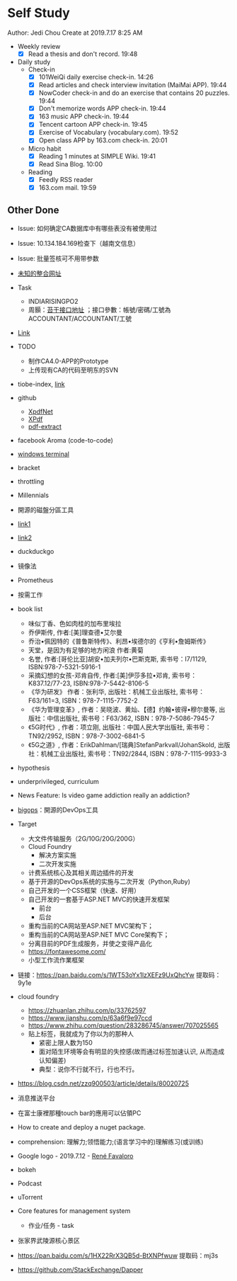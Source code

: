 # Self Study

Author: Jedi Chou
Create at 2019.7.17 8:25 AM

* Weekly review
  -[x] Read a thesis and don't record. 19:48

* Daily study
  * Check-in
    -[x] 101WeiQi daily exercise check-in. 14:26
    -[x] Read articles and check interview invitation (MaiMai APP). 19:44
    -[x] NowCoder check-in and do an exercise that contains 20 puzzles. 19:44
    -[x] Don't memorize words APP check-in. 19:44
    -[x] 163 music APP check-in. 19:44
    -[x] Tencent cartoon APP check-in. 19:45
    -[x] Exercise of Vocabulary (vocabulary.com). 19:52
    -[x] Open class APP by 163.com check-in. 20:01

  * Micro habit
    -[x] Reading 1 minutes at SIMPLE Wiki. 19:41
    -[x] Read Sina Blog. 10:00

  * Reading
    -[x] Feedly RSS reader
    -[x] 163.com mail. 19:59

## Other Done

* Issue: 如何确定CA数据库中有哪些表没有被使用过
* Issue: 10.134.184.169检查下（越南文信息）
* Issue: 批量签核可不用带参数
* [未知的整合网址](eisp.idpbg.efoxconn.com)
* Task
  * INDIARISINGPO2
  * 周顥：[苔干接口地址](http://10.39.7.37:8000/Info/AccreditInfo.asmx) ；接口參數：帳號/密碼/工號為  ACCOUNTANT/ACCOUNTANT/工號
* [Link](http://10.130.14.103/AccountIngCtrl/AccountIngCtrl.asmx?op=QueryEmp4Union)

* TODO
  * 制作CA4.0-APP的Prototype
  * 上传现有CA的代码至明东的SVN
* tiobe-index, [link](https://www.tiobe.com/tiobe-index/)
* github
  * [XpdfNet](https://github.com/gqy117/XpdfNet)
  * [XPdf](https://github.com/fzani/xpdf)
  * [pdf-extract](https://github.com/poulfoged/pdf-extract)
* facebook Aroma (code-to-code)
* [windows terminal](https://github.com/microsoft/Terminal)
* bracket
* throttling
* Millennials 
* 開源的磁盤分區工具
* [link1](http://audio-video.gnu.org/)
* [link2](https://email.163.com/#style=6)
* duckduckgo
* 镜像法
* Prometheus
* 按需工作

* book list
  * 味似丁香、色如肉桂的加布里埃拉
  * 乔伊斯传, 作者:[美]理查德•艾尔曼
  * 乔治•佩因特的《普鲁斯特传》、利昂•埃德尔的《亨利•詹姆斯传》
  * 天堂，是因为有足够的地方闲浪 作者:黄菊
  * 名誉, 作者:[哥伦比亚]胡安•加夫列尔•巴斯克斯, 索书号：I7/1129, ISBN:978-7-5321-5916-1
  * 采摘幻想的女孩-邓肯自传, 作者:[美]伊莎多拉•邓肯, 索书号：K837.12/77-23, ISBN:978-7-5442-8106-5
  * 《华为研发》 作者：张利华, 出版社：机械工业出版社, 索书号：F63/161=3, ISBN：978-7-1115-7752-2
  * 《华为管理变革》, 作者：吴晓波、黄灿、【德】约翰•彼得•穆尔曼等, 出版社：中信出版社, 索书号：F63/362, ISBN：978-7-5086-7945-7
  * 《5G时代》, 作者：项立刚, 出版社：中国人民大学出版社, 索书号：TN92/2952, ISBN：978-7-3002-6841-5
  * 《5G之道》, 作者：ErikDahlman/[瑞典]StefanParkvall/JohanSkold, 出版社：机械工业出版社, 索书号：TN92/2844, ISBN：978-7-1115-9933-3

* hypothesis
* underprivileged, curriculum
* News Feature: Is video game addiction really an addiction?
* [bigops](http://www.bigops.com/)：開源的DevOps工具

* Target
  * 大文件传输服务（2G/10G/20G/200G）
  * Cloud Foundry
    * 解决方案实施
    * 二次开发实施
  * 计费系统核心及其相关周边插件的开发
  * 基于开源的DevOps系统的实施与二次开发（Python,Ruby)
  * 自己开发的一个CSS框架（快速、好用）
  * 自己开发的一套基于ASP.NET MVC的快速开发框架
    * 前台
    * 后台
  * 重构当前的CA网站至ASP.NET MVC架构下；
  * 重构当前的CA网站至ASP.NET MVC Core架构下；
  * 分离目前的PDF生成服务，并使之变得产品化
  * https://fontawesome.com/
  * 小型工作流作業框架

* 链接：https://pan.baidu.com/s/1WT53oYx1lzXEFz9UxQhcYw     提取码：9y1e 

* cloud foundry
  * https://zhuanlan.zhihu.com/p/33762597
  * https://www.jianshu.com/p/63a6f9e97ccd
  * https://www.zhihu.com/question/283286745/answer/707025565
  * 贴上标签，我就成为了你以为的那种人
    * 紧密上限人数为150
    * 面对陌生环境等会有明显的失控感(故而通过标签加速认识, 从而造成认知偏差)
    * 典型：说你不行就不行，行也不行。

* https://blog.csdn.net/zzq900503/article/details/80020725
* 消息推送平台
* 在富士康裡那種touch bar的應用可以佔領PC
* How to create and deploy a nuget package.

* comprehension: 理解力;领悟能力;(语言学习中的)理解练习(或训练)
* Google logo - 2019.7.12 - [René Favaloro](https://en.wikipedia.org/wiki/Ren%C3%A9_Favaloro)
* bokeh
* Podcast
* uTorrent

* Core features for management system
  * 作业/任务 - task
* 张家界武陵源核心景区

* https://pan.baidu.com/s/1HX22RrX3QB5d-BtXNPfwuw 提取码：mj3s
* https://github.com/StackExchange/Dapper
